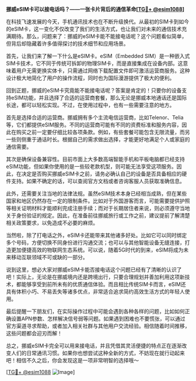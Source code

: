**挪威eSIM卡可以接电话吗？——一张卡片背后的通信革命[[TG💪+ @esim1088](https://t.me/s/esim1088)]**

在科技飞速发展的今天，手机通讯技术也在不断升级换代。从最初的SIM卡到如今的eSIM卡，这一变化不仅改变了我们的生活方式，也让我们对未来的通信技术充满期待。那么，问题来了：挪威的eSIM卡能不能接电话呢？这个问题看似简单，但背后却隐藏着许多值得探讨的技术细节和应用场景。

首先，让我们来了解一下什么是eSIM卡。eSIM（Embedded SIM）是一种嵌入式SIM卡技术，它不同于传统可拆卸的物理SIM卡，而是直接集成在设备内部。这意味着用户无需更换实体卡，只需通过网络下载配置文件即可激活运营商服务。这种设计极大地简化了用户的操作流程，同时也为国际漫游提供了极大的便利。

回到正题，挪威的eSIM卡究竟能不能接电话呢？答案是肯定的！只要你的设备支持eSIM功能，并且选择了合适的运营商套餐，那么无论是挪威本地通话还是国际长途，都可以轻松实现。不过，在使用过程中，也有一些需要注意的地方。

首先是选择合适的运营商。挪威拥有多个主流电信运营商，比如Telenor、Telia等，它们都提供eSIM服务。不同的运营商可能有不同的资费标准和服务内容，因此在购买之前一定要仔细比较各项条款。例如，有些套餐可能包含无限流量，而另一些则侧重于通话时长。根据自己的需求做出选择，才能更好地满足个人或家庭的通信需要。

其次是确保设备兼容性。目前市面上大多数高端智能手机和平板电脑都已经支持eSIM功能，但如果你使用的是一些较老款机型，则可能无法享受这项服务。因此，在决定是否购买挪威eSIM卡之前，请务必确认自己的设备是否具备相应的硬件支持。如果不确定的话，可以查阅官方文档或者咨询客服人员获取准确信息。

此外，还需要关注当地的法律法规。虽然eSIM技术本身已经相当成熟，但在某些国家和地区仍然存在一定的限制条件。比如对于外国游客而言，可能需要提供护照等相关证明材料才能顺利完成注册手续；而对于长期居住者来说，则必须遵守当地关于身份验证的规定。因此，在准备前往挪威旅行或工作之前，建议提前了解清楚相关政策要求，以免造成不必要的麻烦。

当然啦，除了打电话之外，eSIM卡还能带来其他诸多好处。比如它可以同时绑定多个号码，方便切换不同身份进行沟通交流；也可以与其他智能设备无缝连接，打造更加便捷高效的物联网生态系统。可以说，随着5G时代的到来，eSIM将成为未来移动互联领域不可或缺的一部分。

说到这里，想必大家对挪威eSIM卡能否接电话这个问题已经有了清晰的认识了吧！实际上，无论是在挪威境内还是跨境出行，只要合理规划并善加利用这项新技术，都能够享受到前所未有的优质通信体验。而且相比传统SIM卡而言，eSIM还具有体积小巧、不易丢失等诸多优点，非常适合追求简约高效生活方式的年轻人使用。

最后提醒一下朋友们，在实际操作过程中可能会遇到各种各样的问题，比如如何正确设置APN参数、怎样解决信号弱等问题。如果遇到困难也不要慌张，可以通过官方渠道寻求帮助，或者加入相关社群与其他用户交流经验。相信随着时间推移，这些问题都会迎刃而解！

总之，挪威eSIM卡完全可以用来接电话，并且凭借其灵活便捷的特点正在逐渐改变人们的日常通讯习惯。如果你也想尝试这种全新的方式，不妨现在就行动起来吧！相信不久之后，你会发现这是一项非常明智的选择哦～

[[TG💪+ @esim1088](https://t.me/s/esim1088) ![Image](https://i.postimg.cc/4NQfJmqS/Snipaste-2025-05-13-00-14-12.png)]